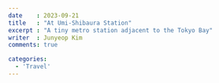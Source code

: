 ```yaml
---
date    : 2023-09-21
title   : "At Umi-Shibaura Station"
excerpt : "A tiny metro station adjacent to the Tokyo Bay"
writer  : Junyeop Kim
comments: true

categories:
  - 'Travel'
---
```


